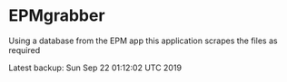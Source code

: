 # EPMgrabber
Using a database from the EPM app this application scrapes the files as required


Latest backup: Sun Sep 22 01:12:02 UTC 2019
